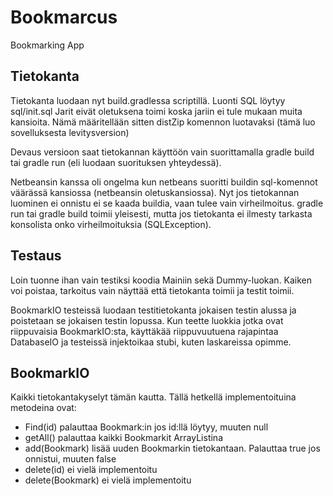 # Bookmarcus
Bookmarking App


## Tietokanta
Tietokanta luodaan nyt build.gradlessa scriptillä. Luonti SQL löytyy sql/init.sql
Jarit eivät oletuksena toimi koska jariin ei tule mukaan muita kansioita.
Nämä määritellään sitten distZip komennon luotavaksi (tämä luo sovelluksesta levitysversion)

Devaus versioon saat tietokannan käyttöön vain suorittamalla gradle build tai gradle run (eli luodaan suorituksen yhteydessä).

Netbeansin kanssa oli ongelma kun netbeans suoritti buildin sql-komennot väärässä kansiossa (netbeansin oletuskansiossa). Nyt jos tietokannan luominen ei onnistu ei se kaada buildia, vaan tulee vain virheilmoitus. gradle run tai gradle build toimii yleisesti, mutta jos tietokanta ei ilmesty tarkasta konsolista onko virheilmoituksia (SQLException).

## Testaus
Loin tuonne ihan vain testiksi koodia Mainiin sekä Dummy-luokan. Kaiken voi poistaa, tarkoitus vain
näyttää että tietokanta toimii ja testit toimii.

BookmarkIO testeissä luodaan testitietokanta jokaisen testin alussa ja poistetaan se jokaisen testin lopussa. Kun teette luokkia jotka ovat riippuvaisia BookmarkIO:sta, käyttäkää riippuvuutuena rajapintaa DatabaseIO ja testeissä injektoikaa stubi, kuten laskareissa opimme.

## BookmarkIO
Kaikki tietokantakyselyt tämän kautta. Tällä hetkellä implementoituina metodeina ovat: 
   - Find(id) palauttaa Bookmark:in jos id:llä löytyy, muuten null
   - getAll()  palauttaa kaikki Bookmarkit ArrayListina
   - add(Bookmark)  lisää uuden Bookmarkin tietokantaan. Palauttaa true jos onnistui, muuten false
   - delete(id)  ei vielä implementoitu
   - delete(Bookmark)  ei vielä implementoitu
